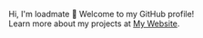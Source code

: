 Hi, I'm loadmate 👋
Welcome to my GitHub profile!  
Learn more about my projects at [My Website](https://loadmate.in/).


